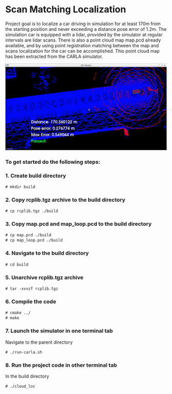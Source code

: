 # Scan Matching Localization

Project goal is to localize a car driving in simulation for at least 170m from the starting position and never exceeding
a distance pose error of 1.2m. The simulation car is equipped with a lidar, provided by the simulator at regular intervals
are lidar scans. There is also a point cloud map map.pcd already available, and by using point registration matching 
between the map and scans localization for the car can be accomplished. This point cloud map has been extracted from the
CARLA simulator.


![Alt text](results/full_drive.png "full drive")

### To get started do the following steps:

### 1. Create build directory

    # mkdir build

### 2. Copy rcplib.tgz archive to the build directory

    # cp rcplib.tgz ./build

### 3. Copy map.pcd and map_loop.pcd to the build directory

    # cp map.pcd ./build
    # cp map_loop.pcd ./build

### 4. Navigate to the build directory

    # cd build

### 5. Unarchive rcplib.tgz archive

    # tar -xvvzf rcplib.tgz

### 6.  Compile the code

    # cmake ../
    # make

### 7. Launch the simulator in one terminal tab

Navigate to the parent directory 

    # ./run-carla.sh

### 8. Run the project code in other terminal tab

In the build directory

    # ./cloud_loc
    